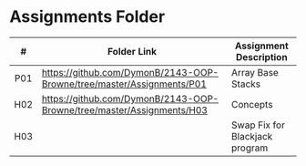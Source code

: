 #  Assignments Folder

|   #   | Folder Link | Assignment Description |
| :---: | ----------- | ---------------------- |
|P01    |       https://github.com/DymonB/2143-OOP-Browne/tree/master/Assignments/P01      | Array Base Stacks       |
|H02      |    https://github.com/DymonB/2143-OOP-Browne/tree/master/Assignments/H03         |    Concepts                    |
|H03|   | Swap Fix for Blackjack program  |
